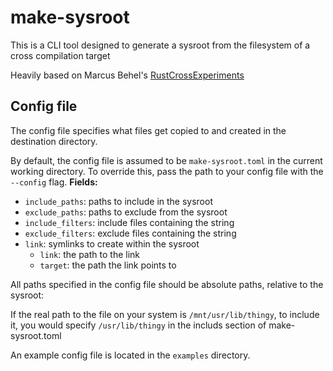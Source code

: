 # make-sysroot
This is a CLI tool designed to generate a sysroot from the filesystem of a cross compilation target

Heavily based on Marcus Behel's [RustCrossExperiments](https://github.com/MB3hel/RustCrossExperiments/blob/76933201f80aec397bc37eadfcdbaacac5da109e/make-sysroot.sh)

## Config file
The config file specifies what files get copied to and created in the destination directory.

By default, the config file is assumed to be `make-sysroot.toml` in the current working directory. To override this, pass the path to your config file with the `--config` flag.
**Fields:**
- `include_paths`: paths to include in the sysroot
- `exclude_paths`: paths to exclude from the sysroot
- `include_filters`: include files containing the string
- `exclude_filters`: exclude files containing the string
- `link`: symlinks to create within the sysroot
  - `link`: the path to the link
  - `target`: the path the link points to

All paths specified in the config file should be absolute paths, relative to the sysroot:

  If the real path to the file on your system is `/mnt/usr/lib/thingy`, to include it, you would specify `/usr/lib/thingy` in the includs section of make-sysroot.toml

An example config file is located in the `examples` directory.
